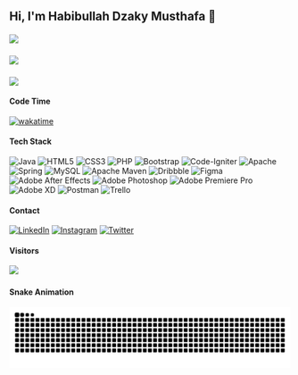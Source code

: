 ## Hi, I'm Habibullah Dzaky Musthafa 👋

  <div>
    <img align="center" height="200" src="https://github-readme-stats.vercel.app/api/top-langs/?username=Habibullahdm&theme=react&hide_border=true&include_all_commits=true&count_private=true&layout=compact"/>
  </div>
  
####
  <div>
    <img align="center" height="200" src="https://github-readme-stats.vercel.app/api?username=Habibullahdm&theme=react&hide_border=true&include_all_commits=true&count_private=true"/>
  </div>
  
####
  <div>
    <img align="center" height="200" src="https://github-readme-streak-stats.herokuapp.com/?user=Habibullahdm&theme=react&hide_border=true"/>
  </div>

#### Code Time
  [![wakatime](https://wakatime.com/badge/user/91ce8df8-ee7f-4773-bdd0-20ed79f26d6a.svg)](https://wakatime.com/@91ce8df8-ee7f-4773-bdd0-20ed79f26d6a)

#### Tech Stack
![Java](https://img.shields.io/badge/java-%23ED8B00.svg?style=flat&logo=java&logoColor=white) ![HTML5](https://img.shields.io/badge/html5-%23E34F26.svg?style=flat&logo=html5&logoColor=white) ![CSS3](https://img.shields.io/badge/css3-%231572B6.svg?style=flat&logo=css3&logoColor=white) ![PHP](https://img.shields.io/badge/php-%23777BB4.svg?style=flat&logo=php&logoColor=white) ![Bootstrap](https://img.shields.io/badge/bootstrap-%23563D7C.svg?style=flat&logo=bootstrap&logoColor=white) ![Code-Igniter](https://img.shields.io/badge/CodeIgniter-%23EF4223.svg?style=flat&logo=codeIgniter&logoColor=white) ![Apache](https://img.shields.io/badge/apache-%23D42029.svg?style=flat&logo=apache&logoColor=white) ![Spring](https://img.shields.io/badge/spring-%236DB33F.svg?style=flat&logo=spring&logoColor=white) ![MySQL](https://img.shields.io/badge/mysql-%2300f.svg?style=flat&logo=mysql&logoColor=white) ![Apache Maven](https://img.shields.io/badge/Apache%20Maven-C71A36?style=flat&logo=Apache%20Maven&logoColor=white) ![Dribbble](https://img.shields.io/badge/Dribbble-EA4C89?style=flat&logo=dribbble&logoColor=white) 	![Figma](https://img.shields.io/badge/figma-%23F24E1E.svg?style=flat&logo=figma&logoColor=white) ![Adobe After Effects](https://img.shields.io/badge/Adobe%20After%20Effects-9999FF.svg?style=flat&logo=Adobe%20After%20Effects&logoColor=white) ![Adobe Photoshop](https://img.shields.io/badge/adobephotoshop-%2331A8FF.svg?style=flat&logo=adobephotoshop&logoColor=white) ![Adobe Premiere Pro](https://img.shields.io/badge/Adobe%20Premiere%20Pro-9999FF.svg?style=flat&logo=Adobe%20Premiere%20Pro&logoColor=white) ![Adobe XD](https://img.shields.io/badge/Adobe%20XD-470137?style=flat&logo=Adobe%20XD&logoColor=#FF61F6) ![Postman](https://img.shields.io/badge/Postman-FF6C37?style=flat&logo=postman&logoColor=white) ![Trello](https://img.shields.io/badge/Trello-%23026AA7.svg?style=flat&logo=Trello&logoColor=white)

#### Contact
[![LinkedIn](https://img.shields.io/badge/LinkedIn-%230077B5.svg?logo=linkedin&logoColor=white)](https://linkedin.com/in/habibullahdm) [![Instagram](https://img.shields.io/badge/Instagram-%23E4405F.svg?logo=Instagram&logoColor=white)](https://instagram.com/hakyf_) [![Twitter](https://img.shields.io/badge/Twitter-%231DA1F2.svg?logo=Twitter&logoColor=white)](https://twitter.com/hakyf_) 

#### Visitors
[![](https://visitcount.itsvg.in/api?id=Habibullahdm&icon=5&color=0)](https://visitcount.itsvg.in)

#### Snake Animation
![Snake animation](https://github.com/anonimuslim/anonimuslim/blob/output/github-contribution-grid-snake-dark.svg)
